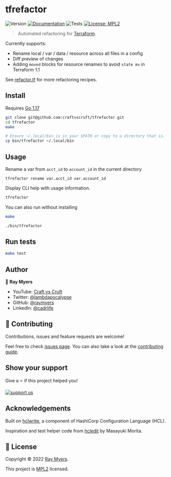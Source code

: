# tfrefactor
![Version](https://img.shields.io/badge/version-0.0.1-blue.svg?cacheSeconds=2592000)
[![Documentation](https://img.shields.io/badge/documentation-yes-brightgreen.svg)](https://github.com/craftvscruft/tfrefactor/blob/main/docs/cli/tfrefactor.md)
![Tests](https://github.com/craftvscruft/tfrefactor/actions/workflows/test.yml/badge.svg?branch=main)
[![License: MPL2](https://img.shields.io/github/license/raymyers/tfrefactor)](https://github.com/craftvscruft/tfrefactor/blob/main/LICENSE)

> Automated refactoring for [Terraform](https://terraform.io/).

Currently supports:

* Rename local / var / data / resource across all files in a config
* Diff preview of changes
* Adding `moved` blocks for resource renames to avoid `state mv` in Terraform 1.1

See [refactor.tf](https://refactor.tf/refactor/2021/08/26/todo.html) for more refactoring recipes.

## Install

Requires [Go 1.17](https://go.dev/doc/install)

```sh
git clone git@github.com:craftvscruft/tfrefactor.git
cd tfrefactor
make

# Ensure ~/.local/bin is in your $PATH or copy to a directory that is.
cp bin/tfrefactor ~/.local/bin
```

## Usage

Rename a var from `acct_id` to `account_id` in the current directory
```
tfrefactor rename var.acct_id var.account_id
```

Display CLI help with usage information.

```sh
tfrefactor
```

You can also run without installing
```sh
make

./bin/tfrefactor
```

## Run tests

```sh
make test
```

## Author

👤 **Ray Myers**

* YouTube: [Craft vs Cruft](https://www.youtube.com/channel/UC4nEbAo5xFsOZDk2v0RIGHA)
* Twitter: [@lambdapocalypse](https://twitter.com/lambdapocalypse)
* GitHub: [@raymyers](https://github.com/raymyers)
* LinkedIn: [@cadrlife](https://linkedin.com/in/cadrlife)

## 🤝 Contributing

Contributions, issues and feature requests are welcome!

Feel free to check [issues page](https://github.com/craftvscruft/tfrefactor/issues). You can also take a look at the [contributing guide](https://github.com/craftvscruft/tfrefactor/blob/main/CONTRIBUTING.md).

## Show your support

Give a ⭐️ if this project helped you!

[![support us](https://img.shields.io/badge/become-a%20patreon%20us-orange.svg?cacheSeconds=2592000)](https://www.patreon.com/craftvscruft)

## Acknowledgements

Built on [hclwrite](https://github.com/hashicorp/hcl), a component of HashiCorp Configuration Language (HCL).

Inspiration and test helper code from [hcledit](https://github.com/minamijoyo/hcledit) by Masayuki Morita.

## 📝 License

Copyright © 2022 [Ray Myers](https://github.com/raymyers).

This project is [MPL2](https://github.com/craftvscruft/tfrefactor/blob/main/LICENSE) licensed.

